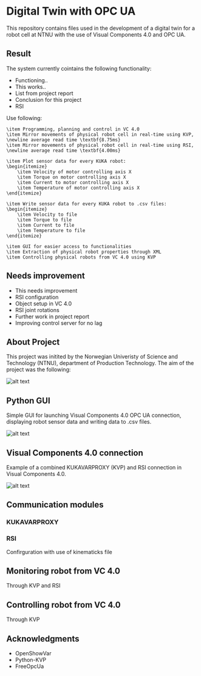 # Digital Twin with OPC UA
This repository contains files used in the development of a digital twin for a robot cell at NTNU with the use of Visual Components 4.0 and OPC UA.

## Result
The system currently cointains the following functionality:
* Functioning..
* This works..
* List from project report
* Conclusion for this project
* RSI

Use following:

    \item Programming, planning and control in VC 4.0
    \item Mirror movements of physical robot cell in real-time using KVP, \newline average read time \textbf{8.75ms}
    \item Mirror movements of physical robot cell in real-time using RSI, \newline average read time \textbf{4.00ms}
    
    \item Plot sensor data for every KUKA robot:
    \begin{itemize}
        \item Velocity of motor controlling axis X
        \item Torque on motor controlling axis X
        \item Current to motor controlling axis X
        \item Temperature of motor controlling axis X
    \end{itemize}
    
    \item Write sensor data for every KUKA robot to .csv files:
    \begin{itemize}
        \item Velocity to file
        \item Torque to file
        \item Current to file
        \item Temperature to file
    \end{itemize}
    
    \item GUI for easier access to functionalities
    \item Extraction of physical robot properties through XML 
    \item Controlling physical robots from VC 4.0 using KVP

## Needs improvement
* This needs improvement
* RSI configuration
* Object setup in VC 4.0
* RSI joint rotations
* Further work in project report
* Improving control server for no lag

## About Project
This project was initited by the Norwegian Univeristy of Science and Technology (NTNU), department of Production Technology. The aim of the project was the following:


![alt text](https://github.com/akselov/digital-twin-opcua/blob/master/pictures/Physical_%26_digital_model.png)

## Python GUI
Simple GUI for launching Visual Components 4.0 OPC UA connection, displaying robot sensor data and writing data to .csv files.

![alt text](https://github.com/akselov/digital-twin-opcua/blob/master/pictures/gui_full.png)

## Visual Components 4.0 connection
Example of a combined KUKAVARPROXY (KVP) and RSI connection in Visual Components 4.0.

![alt text](https://github.com/akselov/digital-twin-opcua/blob/master/pictures/Connected_Variables_VC4.0.png)

## Communication modules

### KUKAVARPROXY

### RSI
Confirguration with use of kinematicks file

## Monitoring robot from VC 4.0
Through KVP and RSI

## Controlling robot from VC 4.0
Through KVP

## Acknowledgments
- OpenShowVar
- Python-KVP
- FreeOpcUa
